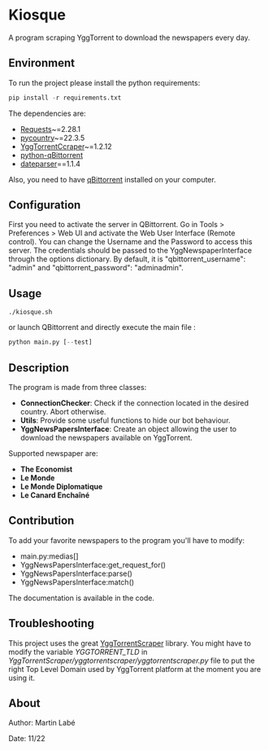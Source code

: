 # Kiosque

 A program scraping YggTorrent to download the newspapers every day.
 
## Environment

To run the project please install the python requirements:

```python
pip install -r requirements.txt
```

The dependencies are:
- [Requests](https://github.com/psf/requests)~=2.28.1
- [pycountry](https://github.com/flyingcircusio/pycountry)~=22.3.5
- [YggTorrentCcraper](https://github.com/Harkame/YggTorrentScraper)~=1.2.12
- [python-qBittorrent](https://github.com/v1k45/python-qBittorrent)
- [dateparser](https://github.com/scrapinghub/dateparser)==1.1.4


Also, you need to have [qBittorrent](https://www.qbittorrent.org/) installed on your computer.

## Configuration

First you need to activate the server in QBittorrent.
Go in Tools > Preferences > Web UI and activate the Web User Interface (Remote control).
You can change the Username and the Password to access this server.
The credentials should be passed to the YggNewspaperInterface through the options dictionary.
By default, it is "qbittorrent_username": "admin" and "qbittorrent_password": "adminadmin".

## Usage

```shell
./kiosque.sh
```

or launch QBittorrent and directly execute  the main file :

```python
python main.py [--test]
```

## Description

The program is made from three classes:
- __ConnectionChecker__: Check if the connection located in the desired country. Abort otherwise.
- __Utils__: Provide some useful functions to hide our bot behaviour.
- __YggNewsPapersInterface__: Create an object allowing the user to download the newspapers available on YggTorrent.

Supported newspaper are:
- __The Economist__
- __Le Monde__
- __Le Monde Diplomatique__
- __Le Canard Enchaîné__

## Contribution

To add your favorite newspapers to the program you'll have to modify:
- main.py:medias[]
- YggNewsPapersInterface:get_request_for()
- YggNewsPapersInterface:parse()
- YggNewsPapersInterface:match()

The documentation is available in the code.

## Troubleshooting

This project uses the great [YggTorrentScraper](https://github.com/Harkame/YggTorrentScraper) library.
You might have to modify the variable _YGGTORRENT_TLD_ in _YggTorrentScraper/yggtorrentscraper/yggtorrentscraper.py_ 
file to put the right Top Level Domain used by YggTorrent platform at the moment you are using it.


## About

Author: Martin Labé

Date: 11/22
